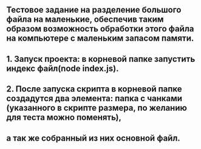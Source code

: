 ## Тестовое задание на разделение большого файла на маленькие, обеспечив таким образом возможность обработки этого файла на компьютере с маленьким запасом памяти.

## 1. Запуск проекта: в корневой папке запустить индекс файл(node index.js).

## 2. После запуска скрипта в корневой папке создадутся два элемента: папка с чанками (указанного в скрипте размера, по желанию для теста можно поменять),

## а так же собранный из них основной файл.
